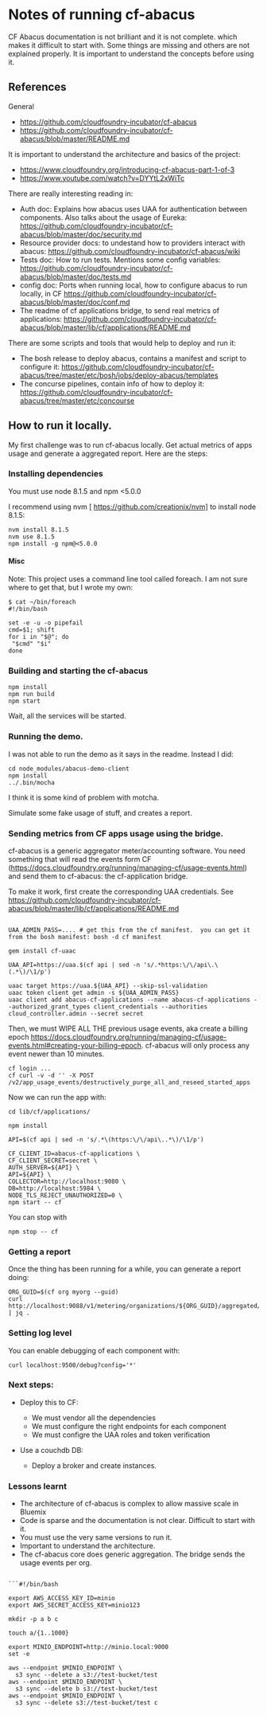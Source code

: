 # Notes of running cf-abacus

CF Abacus documentation is not brilliant and it is not complete. which makes it difficult to start with. Some things are missing and others are not explained properly. It is important to understand the concepts before using it.

## References

General

 * https://github.com/cloudfoundry-incubator/cf-abacus
 * https://github.com/cloudfoundry-incubator/cf-abacus/blob/master/README.md

It is important to understand the architecture and basics of the project:

 * https://www.cloudfoundry.org/introducing-cf-abacus-part-1-of-3
 * https://www.youtube.com/watch?v=DYYtL2xWiTc

There are really interesting reading in:

 * Auth doc: Explains how abacus uses UAA for authentication between components. Also talks about the usage of Eureka: https://github.com/cloudfoundry-incubator/cf-abacus/blob/master/doc/security.md
 * Resource provider docs: to undestand how to providers interact with abacus:  https://github.com/cloudfoundry-incubator/cf-abacus/wiki
 * Tests doc: How to run tests. Mentions some config variables: https://github.com/cloudfoundry-incubator/cf-abacus/blob/master/doc/tests.md
 * config doc: Ports when running local, how to configure abacus to run locally, in CF https://github.com/cloudfoundry-incubator/cf-abacus/blob/master/doc/conf.md
 * The readme of cf applications bridge, to send real metrics of applications: https://github.com/cloudfoundry-incubator/cf-abacus/blob/master/lib/cf/applications/README.md

There are some scripts and tools that would help to deploy and run it:

 * The bosh release to deploy abacus, contains a manifest and script to configure it: https://github.com/cloudfoundry-incubator/cf-abacus/tree/master/etc/bosh/jobs/deploy-abacus/templates
 * The concurse pipelines, contain info of how to deploy it: https://github.com/cloudfoundry-incubator/cf-abacus/tree/master/etc/concourse


## How to run it locally.

My first challenge was to run cf-abacus locally. Get actual metrics of apps usage and generate a aggregated report. Here are the steps:

### Installing dependencies

You must use node 8.1.5 and npm <5.0.0

I recommend using nvm [ https://github.com/creationix/nvm] to install node 8.1.5:

```
nvm install 8.1.5
nvm use 8.1.5
npm install -g npm@<5.0.0
```

#### Misc

Note: This project uses a command line tool called foreach. I am not sure where to get that, but I wrote my own:


```
$ cat ~/bin/foreach
#!/bin/bash

set -e -u -o pipefail
cmd=$1; shift
for i in "$@"; do
 "$cmd" "$i"
done
```


### Building and starting the cf-abacus

```
npm install
npm run build
npm start
```

Wait, all the services will be started.

### Running the demo.

I was not able to run the demo as it says in the readme. Instead I did:

```
cd node_modules/abacus-demo-client
npm install
../.bin/mocha
```

I think it is some kind of problem with motcha.

Simulate some fake usage of stuff, and creates a report.

### Sending metrics from CF apps usage using the bridge.

cf-abacus is a generic aggregator meter/accounting software. You need something that will read the events form CF (https://docs.cloudfoundry.org/running/managing-cf/usage-events.html) and send them to cf-abacus: the cf-application bridge.

To make it work, first create the corresponding UAA credentials. See  https://github.com/cloudfoundry-incubator/cf-abacus/blob/master/lib/cf/applications/README.md

```

UAA_ADMIN_PASS=.... # get this from the cf manifest.  you can get it from the bosh manifest: bosh -d cf manifest

gem install cf-uaac

UAA_API=https://uaa.$(cf api | sed -n 's/.*https:\/\/api\.\(.*\)/\1/p')

uaac target https://uaa.${UAA_API} --skip-ssl-validation
uaac token client get admin -s ${UAA_ADMIN_PASS}
uaac client add abacus-cf-applications --name abacus-cf-applications --authorized_grant_types client_credentials --authorities cloud_controller.admin --secret secret

```

Then, we must WIPE ALL THE previous usage events, aka create a billing epoch https://docs.cloudfoundry.org/running/managing-cf/usage-events.html#creating-your-billing-epoch. cf-abacus will only process any event newer than 10 minutes.

```
cf login ...
cf curl -v -d '' -X POST /v2/app_usage_events/destructively_purge_all_and_reseed_started_apps
```

Now we can run the app with:

```
cd lib/cf/applications/

npm install

API=$(cf api | sed -n 's/.*\(https:\/\/api\..*\)/\1/p')

CF_CLIENT_ID=abacus-cf-applications \
CF_CLIENT_SECRET=secret \
AUTH_SERVER=${API} \
API=${API} \
COLLECTOR=http://localhost:9080 \
DB=http://localhost:5984 \
NODE_TLS_REJECT_UNAUTHORIZED=0 \
npm start -- cf
```

You can stop with

```
npm stop -- cf
```

### Getting a report

Once the thing has been running for a while, you can generate a report doing:

```
ORG_GUID=$(cf org myorg --guid)
curl http://localhost:9088/v1/metering/organizations/${ORG_GUID}/aggregated/usage | jq .
```

### Setting log level

You can enable debugging of each component with:

```
curl localhost:9500/debug?config='*'
```


### Next steps:

 * Deploy this to CF:
   * We must vendor all the dependencies
   * We must configure the right endpoints for each component
   * We must configre the UAA roles and token verification

 * Use a couchdb DB:
   * Deploy a broker and create instances.


### Lessons learnt

 * The architecture of cf-abacus is complex to allow massive scale in Bluemix
 * Code is sparse and the documentation is not clear. Difficult to start with it.
 * You must use the very same versions to run it.
 * Important to understand the architecture.
 * The cf-abacus core does generic aggregation. The bridge sends the usage events per org.


```

```#!/bin/bash

export AWS_ACCESS_KEY_ID=minio
export AWS_SECRET_ACCESS_KEY=minio123

mkdir -p a b c

touch a/{1..1000}

export MINIO_ENDPOINT=http://minio.local:9000
set -e

aws --endpoint $MINIO_ENDPOINT \
  s3 sync --delete a s3://test-bucket/test
aws --endpoint $MINIO_ENDPOINT \
  s3 sync --delete b s3://test-bucket/test
aws --endpoint $MINIO_ENDPOINT \
  s3 sync --delete s3://test-bucket/test c

